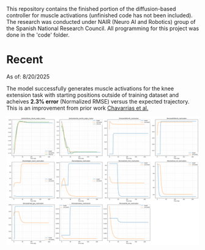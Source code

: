 This repository contains the finished portion of the diffusion-based controller for muscle activations (unfinished code has not been included). The research was conducted under NAIR (Neuro AI and Robotics) group of the Spanish National Research Council. All programming for this project was done in the 'code' folder. 

# Recent

As of: 8/20/2025

The model successfully generates muscle activations for the knee extension task with starting positions outside of training dataset and acheives **2.3% error** (Normalized RMSE) versus the expected trajectory. This is an improvement from prior work [Chavarrias et al.](https://arxiv.org/abs/2503.11433)

![Most recent model iteration](pictures/validation_results_FULL.png)
